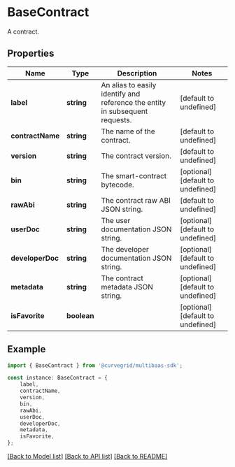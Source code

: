 # BaseContract

A contract.

## Properties

Name | Type | Description | Notes
------------ | ------------- | ------------- | -------------
**label** | **string** | An alias to easily identify and reference the entity in subsequent requests. | [default to undefined]
**contractName** | **string** | The name of the contract. | [default to undefined]
**version** | **string** | The contract version. | [default to undefined]
**bin** | **string** | The smart-contract bytecode. | [optional] [default to undefined]
**rawAbi** | **string** | The contract raw ABI JSON string. | [default to undefined]
**userDoc** | **string** | The user documentation JSON string. | [optional] [default to undefined]
**developerDoc** | **string** | The developer documentation JSON string. | [optional] [default to undefined]
**metadata** | **string** | The contract metadata JSON string. | [optional] [default to undefined]
**isFavorite** | **boolean** |  | [optional] [default to undefined]

## Example

```typescript
import { BaseContract } from '@curvegrid/multibaas-sdk';

const instance: BaseContract = {
    label,
    contractName,
    version,
    bin,
    rawAbi,
    userDoc,
    developerDoc,
    metadata,
    isFavorite,
};
```

[[Back to Model list]](../README.md#documentation-for-models) [[Back to API list]](../README.md#documentation-for-api-endpoints) [[Back to README]](../README.md)
